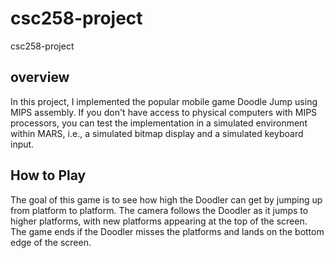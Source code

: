 # csc258-project
csc258-project
## overview
In this project, I implemented the popular mobile game Doodle Jump using MIPS assembly. If you don't have access to physical computers with MIPS processors, you can test the implementation in a simulated environment within MARS, i.e., a simulated bitmap display and a simulated
keyboard input.
## How to Play
The goal of this game is to see how high the Doodler can get by jumping up from platform to platform. The camera follows the Doodler as it jumps to higher platforms, with new platforms appearing at the top of the screen. The game ends if
the Doodler misses the platforms and lands on the bottom edge of the screen.

